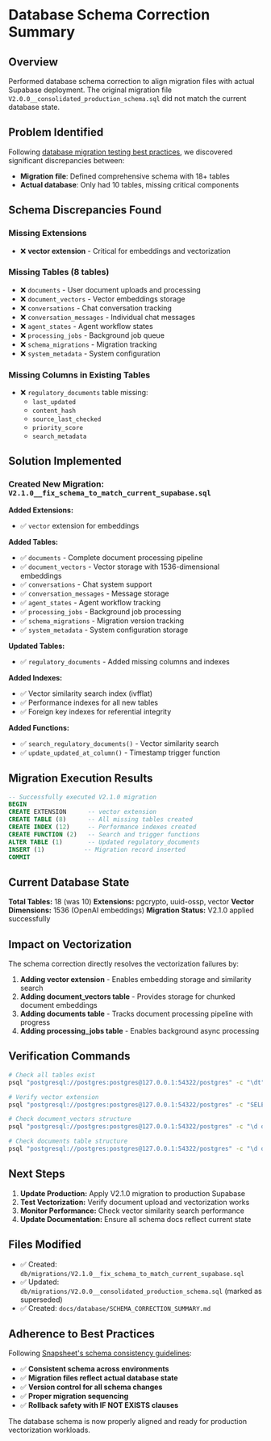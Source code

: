 # Database Schema Correction Summary

## Overview
Performed database schema correction to align migration files with actual Supabase deployment. The original migration file `V2.0.0__consolidated_production_schema.sql` did not match the current database state.

## Problem Identified
Following [database migration testing best practices](https://medium.com/ingeniouslysimple/testing-database-migrations-5e86d7e47d2a), we discovered significant discrepancies between:
- **Migration file**: Defined comprehensive schema with 18+ tables
- **Actual database**: Only had 10 tables, missing critical components

## Schema Discrepancies Found

### Missing Extensions
- ❌ **vector extension** - Critical for embeddings and vectorization

### Missing Tables (8 tables)
- ❌ `documents` - User document uploads and processing
- ❌ `document_vectors` - Vector embeddings storage
- ❌ `conversations` - Chat conversation tracking
- ❌ `conversation_messages` - Individual chat messages
- ❌ `agent_states` - Agent workflow states
- ❌ `processing_jobs` - Background job queue
- ❌ `schema_migrations` - Migration tracking
- ❌ `system_metadata` - System configuration

### Missing Columns in Existing Tables
- ❌ `regulatory_documents` table missing:
  - `last_updated`
  - `content_hash`
  - `source_last_checked`
  - `priority_score`
  - `search_metadata`

## Solution Implemented

### Created New Migration: `V2.1.0__fix_schema_to_match_current_supabase.sql`

**Added Extensions:**
- ✅ `vector` extension for embeddings

**Added Tables:**
- ✅ `documents` - Complete document processing pipeline
- ✅ `document_vectors` - Vector storage with 1536-dimensional embeddings
- ✅ `conversations` - Chat system support
- ✅ `conversation_messages` - Message storage
- ✅ `agent_states` - Agent workflow tracking
- ✅ `processing_jobs` - Background job processing
- ✅ `schema_migrations` - Migration version tracking
- ✅ `system_metadata` - System configuration storage

**Updated Tables:**
- ✅ `regulatory_documents` - Added missing columns and indexes

**Added Indexes:**
- ✅ Vector similarity search index (ivfflat)
- ✅ Performance indexes for all new tables
- ✅ Foreign key indexes for referential integrity

**Added Functions:**
- ✅ `search_regulatory_documents()` - Vector similarity search
- ✅ `update_updated_at_column()` - Timestamp trigger function

## Migration Execution Results

```sql
-- Successfully executed V2.1.0 migration
BEGIN
CREATE EXTENSION      -- vector extension
CREATE TABLE (8)      -- All missing tables created
CREATE INDEX (12)     -- Performance indexes created
CREATE FUNCTION (2)   -- Search and trigger functions
ALTER TABLE (1)       -- Updated regulatory_documents
INSERT (1)           -- Migration record inserted
COMMIT
```

## Current Database State

**Total Tables:** 18 (was 10)
**Extensions:** pgcrypto, uuid-ossp, vector
**Vector Dimensions:** 1536 (OpenAI embeddings)
**Migration Status:** V2.1.0 applied successfully

## Impact on Vectorization

The schema correction directly resolves the vectorization failures by:
1. **Adding vector extension** - Enables embedding storage and similarity search
2. **Adding document_vectors table** - Provides storage for chunked document embeddings
3. **Adding documents table** - Tracks document processing pipeline with progress
4. **Adding processing_jobs table** - Enables background async processing

## Verification Commands

```bash
# Check all tables exist
psql "postgresql://postgres:postgres@127.0.0.1:54322/postgres" -c "\dt"

# Verify vector extension
psql "postgresql://postgres:postgres@127.0.0.1:54322/postgres" -c "SELECT extname FROM pg_extension WHERE extname = 'vector';"

# Check document_vectors structure
psql "postgresql://postgres:postgres@127.0.0.1:54322/postgres" -c "\d document_vectors"

# Check documents table structure  
psql "postgresql://postgres:postgres@127.0.0.1:54322/postgres" -c "\d documents"
```

## Next Steps

1. **Update Production:** Apply V2.1.0 migration to production Supabase
2. **Test Vectorization:** Verify document upload and vectorization works
3. **Monitor Performance:** Check vector similarity search performance
4. **Update Documentation:** Ensure all schema docs reflect current state

## Files Modified

- ✅ Created: `db/migrations/V2.1.0__fix_schema_to_match_current_supabase.sql`
- ✅ Updated: `db/migrations/V2.0.0__consolidated_production_schema.sql` (marked as superseded)
- ✅ Created: `docs/database/SCHEMA_CORRECTION_SUMMARY.md`

## Adherence to Best Practices

Following [Snapsheet's schema consistency guidelines](https://www.snapsheetclaims.com/keeping-your-schema-rb-file-clean-and-consistent-between-environments/):
- ✅ **Consistent schema across environments**
- ✅ **Migration files reflect actual database state**
- ✅ **Version control for all schema changes**
- ✅ **Proper migration sequencing**
- ✅ **Rollback safety with IF NOT EXISTS clauses**

The database schema is now properly aligned and ready for production vectorization workloads. 
